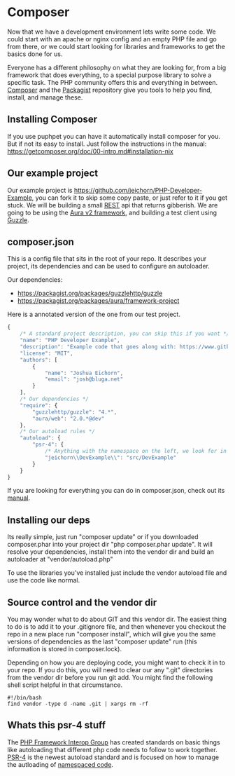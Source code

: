 # Composer

Now that we have a development environment lets write some code.  We could start with an apache or nginx config and an empty PHP file and go from there, or we could start looking for libraries and frameworks to get the basics done for us.

Everyone has a different philosophy on what they are looking for, from a big framework that does everything, to a special purpose library to solve a specific task.  The PHP community offers this and everything in between.  [Composer](https://getcomposer.org/) and the [Packagist](https://packagist.org/) repository give you tools to help you find, install, and manage these.

## Installing Composer
If you use puphpet you can have it automatically install composer for you.  But if not its easy to install.  Just follow the instructions in the manual: https://getcomposer.org/doc/00-intro.md#installation-nix

## Our example project
Our example project is https://github.com/jeichorn/PHP-Developer-Example, you can fork it to skip some copy paste, or just refer to it if you get stuck.  We will be building a small [REST](http://en.wikipedia.org/wiki/Representational_state_transfer) api that returns gibberish.  We are going to be using the [Aura v2 framework](http://auraphp.com/packages/v2), and building a test client using [Guzzle](http://guzzle.readthedocs.org/en/latest/).

## composer.json
This is a config file that sits in the root of your repo.  It describes your project, its dependencies and can be used to configure an autoloader.

Our dependencies:
* https://packagist.org/packages/guzzlehttp/guzzle
* https://packagist.org/packages/aura/framework-project

Here is a annotated version of the one from our test project.
```js
{
    /* A standard project description, you can skip this if you want */
    "name": "PHP Developer Example",
    "description": "Example code that goes along with: https://www.gitbook.io/book/jeichorn/being-a-php-developer-the-nuts-and-bolts",
    "license": "MIT",
    "authors": [
        {
            "name": "Joshua Eichorn",
            "email": "josh@bluga.net"
        }
    ],
    /* Our dependencies */
    "require": {
        "guzzlehttp/guzzle": "4.*",
        "aura/web": "2.0.*@dev"
    },
    /* Our autoload rules */
    "autoload": {
        "psr-4": {
            /* Anything with the namespace on the left, we look for in the directory on the right, following the PSR-4 rules*/
            "jeichorn\\DevExample\\": "src/DevExample"
        }
    }
}
```

If you are looking for everything you can do in composer.json, check out its [manual](https://getcomposer.org/doc/04-schema.md).


## Installing our deps
Its really simple, just run "composer update" or if you downloaded composer.phar into your project dir "php composer.phar update".  It will resolve your dependencies, install them into the vendor dir and build an autoloader at "vendor/autoload.php"

To use the libraries you've installed just include the vendor autoload file and use the code like normal.

## Source control and the vendor dir
You may wonder what to do about GIT and this vendor dir.  The easiest thing to do is to add it to your .gitignore file, and then whenever you checkout the repo in a new place run "composer install", which will give you the same versions of dependencies as the last "composer update" run (this information is stored in composer.lock).

Depending on how you are deploying code, you might want to check it in to your repo.  If you do this, you will need to clear our any ".git" directories from the vendor dir before you run git add.  You might find the following shell script helpful in that circumstance.

```
#!/bin/bash
find vendor -type d -name .git | xargs rm -rf
```


## Whats this psr-4 stuff
The [PHP Framework Interop Group](http://www.php-fig.org/) has created standards on basic things like autoloading that different php code needs to follow to work together.  [PSR-4](http://www.php-fig.org/psr/psr-4/) is the newest autoload standard and is focused on how to manage the autloading of [namespaced code](http://us1.php.net/namespaces).
